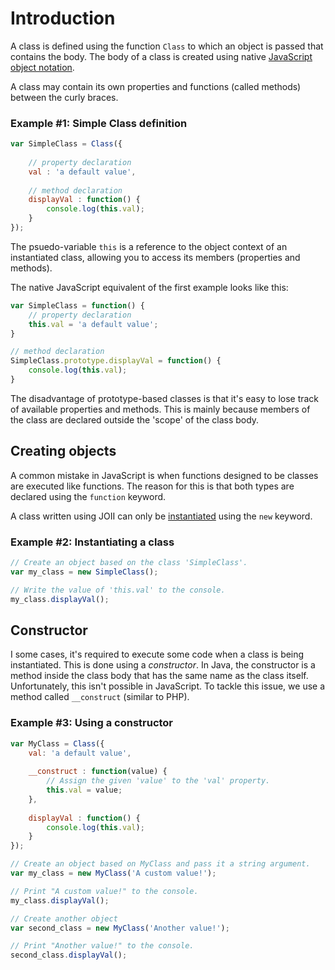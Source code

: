 # Introduction

A class is defined using the function `Class` to which an object is passed
that contains the body. The body of a class is created using native 
[JavaScript object notation](http://www.json.org/).

A class may contain its own properties and functions (called methods) between
the curly braces.

### Example #1: Simple Class definition
```javascript
var SimpleClass = Class({
    
    // property declaration
    val : 'a default value',
    
    // method declaration
    displayVal : function() {
        console.log(this.val);
    }
});
```

The psuedo-variable `this` is a reference to the object context of an 
instantiated class, allowing you to access its members (properties and
methods).

The native JavaScript equivalent of the first example looks like this:

```javascript
var SimpleClass = function() {
    // property declaration
    this.val = 'a default value';
}

// method declaration
SimpleClass.prototype.displayVal = function() {
    console.log(this.val);
}
```

The disadvantage of prototype-based classes is that it's easy to lose track of
available properties and methods. This is mainly because members of the class 
are declared outside the 'scope' of the class body.

## Creating objects

A common mistake in JavaScript is when functions designed to be classes are
executed like functions. The reason for this is that both types are declared
using the `function` keyword.

A class written using JOII can only be 
[instantiated](http://whatis.techtarget.com/definition/instantiation) using
the `new` keyword.

### Example #2: Instantiating a class

```javascript
// Create an object based on the class 'SimpleClass'.
var my_class = new SimpleClass();

// Write the value of 'this.val' to the console.
my_class.displayVal();
```

## Constructor

I some cases, it's required to execute some code when a class is being 
instantiated. This is done using a *constructor*. In Java, the constructor is
a method inside the class body that has the same name as the class itself.
Unfortunately, this isn't possible in JavaScript. To tackle this issue, we use
a method called `__construct` (similar to PHP).

### Example #3: Using a constructor

```javascript
var MyClass = Class({
    val: 'a default value',
    
    __construct : function(value) {
        // Assign the given 'value' to the 'val' property.
        this.val = value;
    },
    
    displayVal : function() {
        console.log(this.val);
    }
});

// Create an object based on MyClass and pass it a string argument.
var my_class = new MyClass('A custom value!');

// Print "A custom value!" to the console.
my_class.displayVal();

// Create another object
var second_class = new MyClass('Another value!');

// Print "Another value!" to the console.
second_class.displayVal();
```
